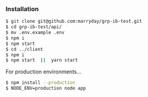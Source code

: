 ### Installation

```sh
$ git clone git@github.com:marryday/grp-ib-test.git 
$ cd grp-ib-test/api/ 
$ mv .env.example .env
$ npm i
$ npm start
$ cd ../client
$ npm i 
$ npm start  ||  yarn start
```

For production environments...

```sh
$ npm install --production
$ NODE_ENV=production node app
```
